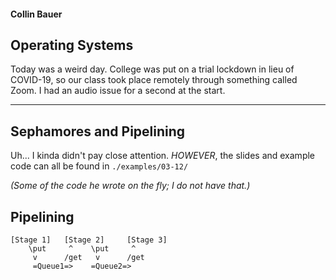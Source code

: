 #### Collin Bauer

## Operating Systems

Today was a weird day. College was put on a trial lockdown in lieu of COVID-19, so our class took place remotely through something called Zoom. I had an audio issue for a second at the start.

---

## Sephamores and Pipelining

Uh... I kinda didn't pay close attention. *HOWEVER*, the slides and example code can all be found in `./examples/03-12/`

*(Some of the code he wrote on the fly; I do not have that.)*


## Pipelining

```
[Stage 1]   [Stage 2]     [Stage 3]
    \put     ^    \put     ^    
     v      /get   v      /get
     =Queue1=>    =Queue2=>  
```